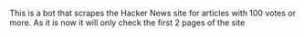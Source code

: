 This is a bot that scrapes the Hacker News site for articles with 100 votes or more. As it is now it will only check the first 2 pages of the site
